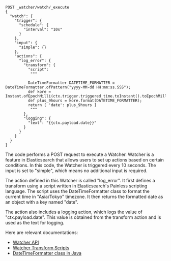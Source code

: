 ```
POST _watcher/watch/_execute
{
  "watch": {
    "trigger": {
      "schedule": {
        "interval": "10s"
      }
    },
    "input": {
      "simple": {}
    },
    "actions": {
      "log_error": {
        "transform": {
          "script": 
           """
          
          DateTimeFormatter DATETIME_FORMATTER = DateTimeFormatter.ofPattern("yyyy-MM-dd HH:mm:ss.SSS");
          def kore = Instant.ofEpochMilli(ctx.trigger.triggered_time.toInstant().toEpochMilli()).atZone(ZoneId.of("Asia/Tokyo"));
          def plus_9hours = kore.format(DATETIME_FORMATTER);
          return [ 'date': plus_9hours ]
           """
        },
        "logging": {
          "text": "{{ctx.payload.date}}"
        }
      }
    }
  }
}
```

The code performs a POST request to execute a Watcher. Watcher is a feature in Elasticsearch that allows users to set up actions based on certain conditions. In this code, the Watcher is triggered every 10 seconds. The input is set to "simple", which means no additional input is required.

The action defined in this Watcher is called "log_error". It first defines a transform using a script written in Elasticsearch's Painless scripting language. The script uses the DateTimeFormatter class to format the current time in "Asia/Tokyo" timezone. It then returns the formatted date as an object with a key named "date".

The action also includes a logging action, which logs the value of "ctx.payload.date". This value is obtained from the transform action and is used as the text for logging.

Here are relevant documentations:
- [Watcher API](https://www.elastic.co/guide/en/elasticsearch/reference/current/watcher-api-put-watch.html)
- [Watcher Transform Scripts](https://www.elastic.co/guide/en/elasticsearch/painless/7.15/painless-transform-scripts.html)
- [DateTimeFormatter class in Java](https://docs.oracle.com/en/java/javase/14/docs/api/java.base/java/time/format/DateTimeFormatter.html)
